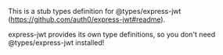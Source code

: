 This is a stub types definition for @types/express-jwt (https://github.com/auth0/express-jwt#readme).

express-jwt provides its own type definitions, so you don't need @types/express-jwt installed!